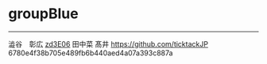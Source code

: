 # groupBlue

-----

澁谷　彰広
[zd3E06](https://github.com/akihiro-shibuya)
田中菜
髙井
https://github.com/ticktackJP
6780e4f38b705e489fb6b440aed4a07a393c887a
